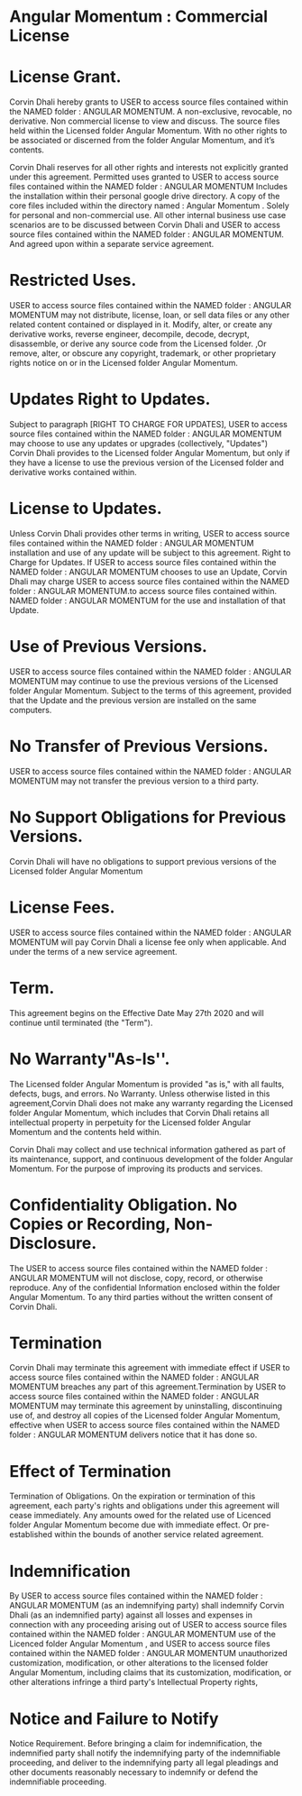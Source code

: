 # Angular Momentum : Commercial License


# License Grant.
Corvin Dhali hereby grants to USER to access source files contained within the NAMED folder : ANGULAR MOMENTUM. A non-exclusive, revocable, no derivative. Non commercial license to view and discuss. The source files held within the Licensed folder Angular Momentum. With no other rights to be associated or discerned from the folder Angular Momentum, and it’s contents.

Corvin Dhali reserves for all other rights and interests not explicitly granted under this agreement. Permitted uses granted to USER to access source files contained within the NAMED folder : ANGULAR MOMENTUM Includes the installation within their personal google drive directory. A copy of the core files included within the directory named : Angular Momentum . Solely for personal and non-commercial use. All other internal business use case scenarios are to be discussed between Corvin Dhali and USER to access source files contained within the NAMED folder : ANGULAR MOMENTUM. And agreed upon within a separate service agreement.

# Restricted Uses.
USER to access source files contained within the NAMED folder : ANGULAR MOMENTUM may not distribute, license, loan, or sell data files or any other related content contained or displayed in it. Modify, alter, or create any derivative works, reverse engineer, decompile, decode, decrypt, disassemble, or derive any source code from the Licensed folder. ,Or remove, alter, or obscure any copyright, trademark, or other proprietary rights notice on or in the Licensed folder Angular Momentum.

# Updates Right to Updates.
Subject to paragraph [RIGHT TO CHARGE FOR UPDATES],
USER to access source files contained within the NAMED folder : ANGULAR MOMENTUM may choose to use any updates or upgrades (collectively, "Updates") Corvin Dhali provides to the Licensed folder Angular Momentum, but only if they have a license to use the previous version of the Licensed folder and derivative works contained within.

# License to Updates.
Unless Corvin Dhali provides other terms in writing, USER to access source files contained within the NAMED folder : ANGULAR MOMENTUM installation and use of any update will be subject to this agreement.
Right to Charge for Updates.
If USER to access source files contained within the NAMED folder : ANGULAR MOMENTUM chooses to use an Update, Corvin Dhali may charge USER to access source files contained within the NAMED folder : ANGULAR MOMENTUM.to access source files contained within. NAMED folder : ANGULAR MOMENTUM for the use and installation of that Update.

# Use of Previous Versions.
USER to access source files contained within the NAMED folder : ANGULAR MOMENTUM may continue to use the previous versions of the Licensed folder Angular Momentum. Subject to the terms of this agreement, provided that the Update and the previous version are installed on the same computers.

# No Transfer of Previous Versions.
USER to access source files contained within the NAMED folder : ANGULAR MOMENTUM may not transfer the previous version to a third party.

# No Support Obligations for Previous Versions.
Corvin Dhali will have no obligations to support previous versions of the Licensed folder Angular Momentum

# License Fees.
USER to access source files contained within the NAMED folder : ANGULAR MOMENTUM will pay Corvin Dhali  a license fee only when applicable. And under the terms of a new service agreement.

# Term.
This agreement begins on the Effective Date May 27th 2020 and will continue until terminated (the "Term").

# No Warranty"As-Is''.
The Licensed folder Angular Momentum is provided "as is," with all faults, defects, bugs, and errors. No Warranty. Unless otherwise listed in this agreement,Corvin Dhali does not make any warranty regarding the Licensed folder Angular Momentum, which includes that Corvin Dhali retains all intellectual property in perpetuity for the Licensed folder Angular Momentum and the contents held within.

Corvin Dhali may collect and use technical information gathered as part of its maintenance, support, and continuous development of the folder Angular Momentum.
For the purpose of improving its products and services.

# Confidentiality Obligation. No Copies or Recording, Non-Disclosure.
The USER to access source files contained within the NAMED folder : ANGULAR MOMENTUM will not disclose, copy, record, or otherwise reproduce. Any of the confidential Information enclosed within the folder Angular Momentum. To any third parties without the written consent of Corvin Dhali.


# Termination
Corvin Dhali may terminate this agreement with immediate effect if
USER to access source files contained within the NAMED folder : ANGULAR MOMENTUM breaches any part of this agreement.Termination by USER to access source files contained within the NAMED folder : ANGULAR MOMENTUM may terminate this agreement by uninstalling, discontinuing use of, and destroy all copies of the Licensed folder Angular Momentum, effective when USER to access source files contained within the NAMED folder : ANGULAR MOMENTUM delivers notice that it has done so.

# Effect of Termination
Termination of Obligations. On the expiration or termination of this agreement, each party's rights and obligations under this agreement will cease immediately.
Any amounts owed for the related use of Licenced folder Angular Momentum become due with immediate effect. Or pre-established within the bounds of another service related agreement.


# Indemnification
By USER to access source files contained within the NAMED folder : ANGULAR MOMENTUM (as an indemnifying party) shall indemnify Corvin Dhali  (as an indemnified party) against all losses and expenses in connection with any proceeding arising out of USER to access source files contained within the NAMED folder : ANGULAR MOMENTUM use of the Licenced folder Angular Momentum , and USER to access source files contained within the NAMED folder : ANGULAR MOMENTUM unauthorized customization, modification, or other alterations to the licensed folder Angular Momentum, including claims that its customization, modification, or other alterations infringe a third party's Intellectual Property rights,

# Notice and Failure to Notify
Notice Requirement. Before bringing a claim for indemnification, the indemnified party shall notify the indemnifying party of the indemnifiable proceeding, and deliver to the indemnifying party all legal pleadings and other documents reasonably necessary to indemnify or defend the indemnifiable proceeding.
